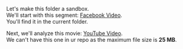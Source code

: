 Let's make this folder a sandbox.  
We'll start with this segment: [Facebook Video](https://www.facebook.com/watch/?v=1498555167498694).  
You'll find it in the current folder.

Next, we'll analyze this movie: [YouTube Video](https://www.youtube.com/watch?v=8seHrOF_M3M).  
We can't have this one in ur repo as the maximum file size is **25 MB**.
